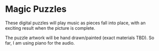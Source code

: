 # Magic Puzzles

These digital puzzles will play music as pieces fall into place, with an exciting result when the picture is complete.

The puzzle artwork will be hand drawn/painted (exact materials TBD). So far, I am using piano for the audio.
